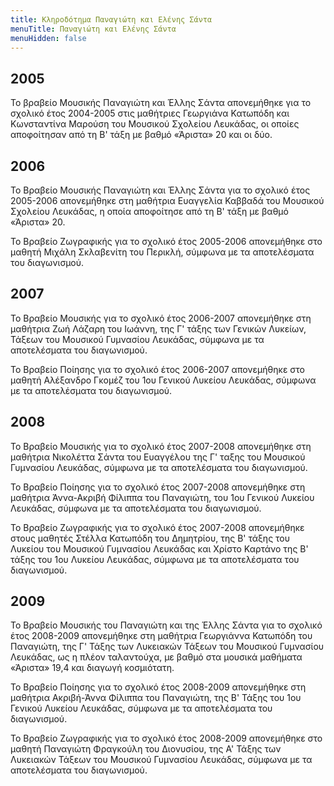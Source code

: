 ```yaml
---
title: Κληροδότημα Παναγιώτη και Ελένης Σάντα
menuTitle: Παναγιώτη και Ελένης Σάντα
menuHidden: false
---
```


## 2005
Το βραβείο Μουσικής Παναγιώτη και Έλλης Σάντα απονεμήθηκε για το σχολικό έτος 2004-2005 στις μαθήτριες Γεωργιάνα Κατωπόδη και Κωνσταντίνα Μαρούση του Μουσικού Σχολείου Λευκάδας, οι οποίες αποφοίτησαν από τη Β' τάξη με βαθμό «Άριστα» 20 και οι δύο.

## 2006
Το Βραβείο Μουσικής Παναγιώτη και Έλλης Σάντα για το σχολικό έτος 2005-2006 απονεμήθηκε στη μαθήτρια Ευαγγελία Καββαδά του Μουσικού Σχολείου Λευκάδας, η οποία αποφοίτησε από τη Β' τάξη με βαθμό «Άριστα» 20.

Το Βραβείο Ζωγραφικής για το σχολικό έτος 2005-2006 απονεμήθηκε στο μαθητή Μιχάλη Σκλαβενίτη του Περικλή, σύμφωνα με τα αποτελέσματα του διαγωνισμού.

## 2007
Το Βραβείο Μουσικής για το σχολικό έτος 2006-2007 απονεμήθηκε στη μαθήτρια Ζωή Λάζαρη του Ιωάννη, της Γ' τάξης των Γενικών Λυκείων, Τάξεων του Μουσικού Γυμνασίου Λευκάδας, σύμφωνα με τα αποτελέσματα του διαγωνισμού.

Το Βραβείο Ποίησης για το σχολικό έτος 2006-2007 απονεμήθηκε στο μαθητή Αλέξανδρο Γκομέζ του 1ου Γενικού Λυκείου Λευκάδας, σύμφωνα με τα αποτελέσματα του διαγωνισμού.

## 2008
Το Βραβείο Μουσικής για το σχολικό έτος 2007-2008 απονεμήθηκε στη μαθήτρια Νικολέττα Σάντα του Ευαγγέλου της Γ' ταξης του Μουσικού Γυμνασίου Λευκάδας, σύμφωνα με τα αποτελέσματα του διαγωνισμού.


Το Βραβείο Ποίησης για το σχολικό έτος 2007-2008 απονεμήθηκε στη μαθήτρια Άννα-Ακριβή Φίλιππα του Παναγιώτη, του 1ου Γενικού Λυκείου Λευκάδας, σύμφωνα με τα αποτελέσματα του διαγωνισμού.

Το Βραβείο Ζωγραφικής για το σχολικό έτος 2007-2008 απονεμήθηκε στους μαθητές Στέλλα Κατωπόδη του Δημητρίου, της Β' τάξης του Λυκείου του Μουσικού Γυμνασίου Λευκάδας και Χρίστο Καρτάνο της Β' τάξης του 1ου Λυκείου Λευκάδας, σύμφωνα με τα αποτελέσματα του διαγωνισμού.

## 2009
Το Βραβείο Μουσικής του Παναγιώτη και της Έλλης Σάντα για το σχολικό έτος 2008-2009 απονεμήθηκε στη μαθήτρια Γεωργιάννα Κατωπόδη του Παναγιώτη, της Γ' Τάξης των Λυκειακών Τάξεων του Μουσικού Γυμνασίου Λευκάδας, ως η πλέον ταλαντούχα, με βαθμό στα μουσικά μαθήματα «Άριστα» 19,4 και διαγωγή κοσμιότατη.

Το Βραβείο Ποίησης για το σχολικό έτος 2008-2009 απονεμήθηκε στη μαθήτρια Ακριβή-Άννα Φίλιππα του Παναγιώτη, της Β' Τάξης του 1ου Γενικού Λυκείου Λευκάδας, σύμφωνα με τα αποτελέσματα του διαγωνισμού.

Το Βραβείο Ζωγραφικής για το σχολικό έτος 2008-2009 απονεμήθηκε στο μαθητή Παναγιώτη Φραγκούλη του Διονυσίου, της Α' Τάξης των Λυκειακών Τάξεων του Μουσικού Γυμνασίου Λευκάδας, σύμφωνα με τα αποτελέσματα του διαγωνισμού.
